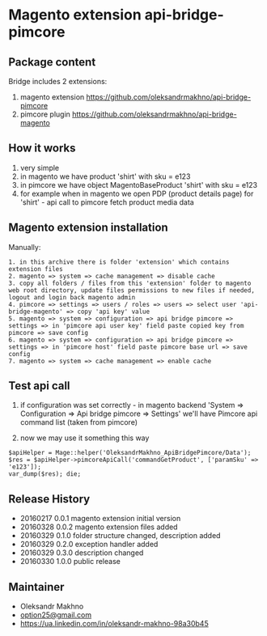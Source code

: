 # Magento extension api-bridge-pimcore

## Package content

Bridge includes 2 extensions: 

1. magento extension https://github.com/oleksandrmakhno/api-bridge-pimcore 
2. pimcore plugin https://github.com/oleksandrmakhno/api-bridge-magento

## How it works

1. very simple
2. in magento we have product 'shirt' with sku = e123
3. in pimcore we have object MagentoBaseProduct 'shirt' with sku = e123
4. for example when in magento we open PDP (product details page) for 'shirt' - api call to pimcore fetch product media data

## Magento extension installation

Manually: 

```
1. in this archive there is folder 'extension' which contains extension files
2. magento => system => cache management => disable cache
3. copy all folders / files from this 'extension' folder to magento web root directory, update files permissions to new files if needed, logout and login back magento admin
4. pimcore => settings => users / roles => users => select user 'api-bridge-magento' => copy 'api key' value
5. magento => system => configuration => api bridge pimcore => settings => in 'pimcore api user key' field paste copied key from pimcore => save config
6. magento => system => configuration => api bridge pimcore => settings => in 'pimcore host' field paste pimcore base url => save config
7. magento => system => cache management => enable cache
```

## Test api call
1. if configuration was set correctly - in magento backend 'System => Configuration => Api bridge pimcore => Settings'
we'll have Pimcore api command list (taken from pimcore)

2. now we may use it something this way
```
$apiHelper = Mage::helper('OleksandrMakhno_ApiBridgePimcore/Data');
$res = $apiHelper->pimcoreApiCall('commandGetProduct', ['paramSku' => 'e123']);
var_dump($res); die;
```

## Release History
* 20160217 0.0.1 magento extension initial version
* 20160328 0.0.2 magento extension files added
* 20160329 0.1.0 folder structure changed, description added
* 20160329 0.2.0 exception handler added
* 20160329 0.3.0 description changed
* 20160330 1.0.0 public release


## Maintainer
* Oleksandr Makhno
* option25@gmail.com 
* <a href='https://ua.linkedin.com/in/oleksandr-makhno-98a30b45'>https://ua.linkedin.com/in/oleksandr-makhno-98a30b45</a>
